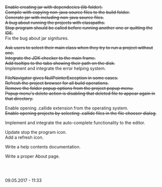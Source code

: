 <del>Enable creating jar with dependecies (lib folder).</del> <br>
<del>Compile with copying non-java source files to the build folder. </del> <br>
<del>Generate jar with including non-java source files.</del> <br>
<del>A bug about running the projects with classpaths.</del> <br>
<del>Stop program should be called before running another one or quitting the IDE.</del> <br>
Fix the bug about jar signitures.

<del>Ask users to select their main class when they try to run a project without one.</del> <br>
<del>Integrate the JDK checker to the main frame.</del> <br> 
<del>Add tooltips to the tabs showing their path on the disk.</del> <br> 
Implement and integrate the error helping system.<br>

<del>FileNavigator gives NullPointerException in some cases.</del> <br>
<del>Refresh the project browser for all build operations.</del> <br>
<del>Remove the folder popup options from the project popup menu.</del> <br>
<del>Popup menu's delete action is disabling that deleted file to appear again in that directory.</del> <br>

Enable opening .callide extension from the operating system.<br>
<del>Enable opening projects by selecting .callide files in the file chooser dialog.</del> <br>

Implement and integrate the auto-complete functionality to the editor.<br>

Update stop the program icon.<br>
Add a refresh icon.<br>

Write a help contents documentation.<br>

Write a proper About page.<br>

<br><br>

09.05.2017 - 11:33
